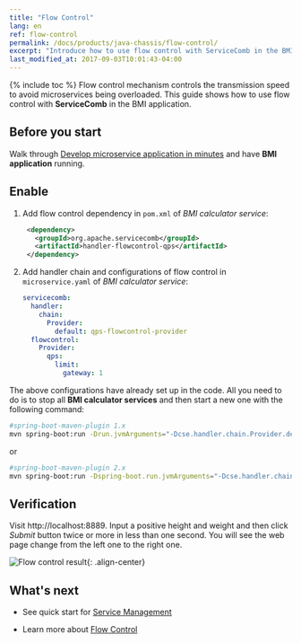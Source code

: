 ```yaml
---
title: "Flow Control"
lang: en
ref: flow-control
permalink: /docs/products/java-chassis/flow-control/
excerpt: "Introduce how to use flow control with ServiceComb in the BMI application"
last_modified_at: 2017-09-03T10:01:43-04:00
---
```


{% include toc %}
Flow control mechanism controls the transmission speed to avoid microservices being overloaded. This guide shows how to use flow control with **ServiceComb** in the BMI application. 

## Before you start

Walk through [Develop microservice application in minutes](/docs/products/java-chassis/bmi/) and have **BMI application** running. 

## Enable

1. Add flow control dependency in `pom.xml` of *BMI calculator service*:

   ```xml
    <dependency>
      <groupId>org.apache.servicecomb</groupId>
      <artifactId>handler-flowcontrol-qps</artifactId>
    </dependency>
   ```

2. Add handler chain and configurations of flow control in `microservice.yaml` of *BMI calculator service*:

   ```yaml
   servicecomb:
     handler:
       chain:
         Provider:
           default: qps-flowcontrol-provider
     flowcontrol:
       Provider:
         qps:
           limit:
             gateway: 1
   ```

The above configurations have already set up in the code. All you need to do is to stop all **BMI calculator services** and then start a new one with the following command:

```bash
#spring-boot-maven-plugin 1.x
mvn spring-boot:run -Drun.jvmArguments="-Dcse.handler.chain.Provider.default=qps-flowcontrol-provider -Dcse.flowcontrol.Provider.qps.limit.gateway=1"
```
or
```bash
#spring-boot-maven-plugin 2.x
mvn spring-boot:run -Dspring-boot.run.jvmArguments="-Dcse.handler.chain.Provider.default=qps-flowcontrol-provider -Dcse.flowcontrol.Provider.qps.limit.gateway=1"
```

## Verification

Visit <a>http://localhost:8889</a>. Input a positive height and weight and then click *Submit* button twice or more in less than one second. You will see the web page change from the left one to the right one.

![Flow control result](/assets/images/flow-control-result.png){: .align-center}

## What's next

* See quick start for [Service Management](/docs/products/java-chassis/service-management/)

* Learn more about [Flow Control](/docs/users/service-configurations/#rate-limiting-policy)
